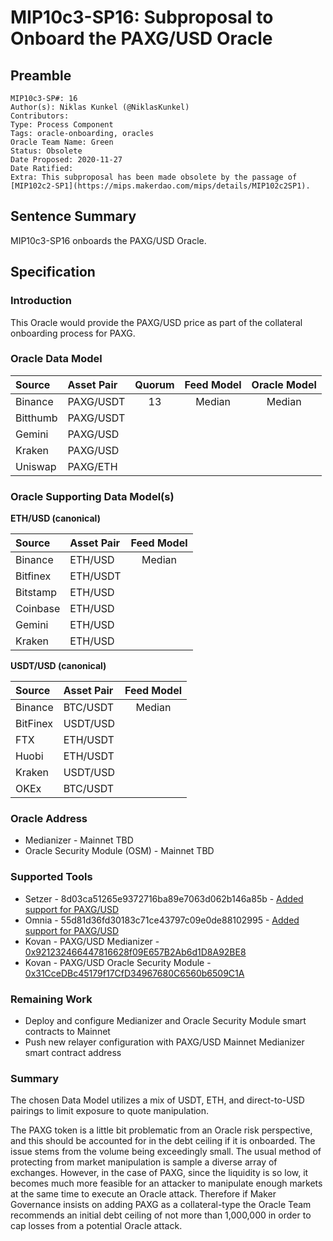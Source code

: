 # MIP10c3-SP16: Subproposal to Onboard the PAXG/USD Oracle

## Preamble
```
MIP10c3-SP#: 16
Author(s): Niklas Kunkel (@NiklasKunkel)
Contributors:
Type: Process Component
Tags: oracle-onboarding, oracles
Oracle Team Name: Green
Status: Obsolete
Date Proposed: 2020-11-27
Date Ratified:
Extra: This subproposal has been made obsolete by the passage of [MIP102c2-SP1](https://mips.makerdao.com/mips/details/MIP102c2SP1).
```

## Sentence Summary
MIP10c3-SP16 onboards the PAXG/USD Oracle.

## Specification

### Introduction

This Oracle would provide the PAXG/USD price as part of the collateral onboarding process for PAXG.

### Oracle Data Model

|    Source    |  Asset Pair   |Quorum | Feed Model  | Oracle Model |
| :----------- | :------------ | :---: | :---------: | :----------: |
|    Binance   |   PAXG/USDT   |   13  |    Median   |    Median    |
|    Bitthumb  |   PAXG/USDT   |
|     Gemini   |    PAXG/USD   |
|     Kraken   |    PAXG/USD   |
|    Uniswap   |    PAXG/ETH   |


### Oracle Supporting Data Model(s)

**ETH/USD (canonical)**

|    Source     |  Asset Pair   |  Feed Model  |
| :------------ | :------------ | :----------: |
|   Binance     |    ETH/USD    |    Median    |
|   Bitfinex    |    ETH/USDT   |              |
|   Bitstamp    |    ETH/USD    |              |
|   Coinbase    |    ETH/USD    |              |
|   Gemini      |    ETH/USD    |              |
|   Kraken      |    ETH/USD    |              |

**USDT/USD (canonical)**

|    Source     |  Asset Pair   |  Feed Model  |
| :------------ | :------------ | :----------: |
|   Binance     |    BTC/USDT   |    Median    |
|   BitFinex    |    USDT/USD   |              |
|   FTX         |    ETH/USDT   |              |
|   Huobi       |    ETH/USDT   |              |
|   Kraken      |    USDT/USD   |              |
|   OKEx        |    BTC/USDT   |              |

### Oracle Address
- Medianizer - Mainnet TBD
- Oracle Security Module (OSM) - Mainnet TBD

### Supported Tools
- Setzer - 8d03ca51265e9372716ba89e7063d062b146a85b - [Added support for PAXG/USD](https://github.com/makerdao/setzer-mcd/commit/8d03ca51265e9372716ba89e7063d062b146a85b)
- Omnia - 55d81d36fd30183c71ce43797c09e0de88102995 - [Added support for PAXG/USD](https://github.com/makerdao/oracles-v2/commit/55d81d36fd30183c71ce43797c09e0de88102995)
- Kovan - PAXG/USD Medianizer - [0x921232466447816628f09E657B2Ab6d1D8A92BE8](https://kovan.etherscan.io/address/0x921232466447816628f09E657B2Ab6d1D8A92BE8)
- Kovan - PAXG/USD Oracle Security Module - [0x31CceDBc45179f17CfD34967680C6560b6509C1A](https://kovan.etherscan.io/address/0x31CceDBc45179f17CfD34967680C6560b6509C1A)

### Remaining Work

- Deploy and configure Medianizer and Oracle Security Module smart contracts to Mainnet
- Push new relayer configuration with PAXG/USD Mainnet Medianizer smart contract address

### Summary

The chosen Data Model utilizes a mix of USDT, ETH, and direct-to-USD pairings to limit exposure to quote manipulation.

The PAXG token is a little bit problematic from an Oracle risk perspective, and this should be accounted for in the debt ceiling if it is onboarded. The issue stems from the volume being exceedingly small. The usual method of protecting from market manipulation is sample a diverse array of exchanges. However, in the case of PAXG, since the liquidity is so low, it becomes much more feasible for an attacker to manipulate enough markets at the same time to execute an Oracle attack. Therefore if Maker Governance insists on adding PAXG as a collateral-type the Oracle Team recommends an initial debt ceiling of not more than 1,000,000 in order to cap losses from a potential Oracle attack.
